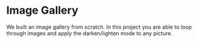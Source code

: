 # Image Gallery

We built an image gallery from scratch. In this project you are able to loop through images and apply the darken/lighten mode to any picture.

 
